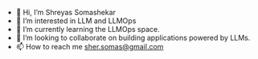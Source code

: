 - 👋 Hi, I’m Shreyas Somashekar
- 👀 I’m interested in LLM and LLMOps
- 🌱 I’m currently learning the LLMOps space.
- 💞️ I’m looking to collaborate on building applications powered by LLMs.
- 📫 How to reach me sher.somas@gmail.com

<!---
sher-somas/sher-somas is a ✨ special ✨ repository because its `README.md` (this file) appears on your GitHub profile.
You can click the Preview link to take a look at your changes.
--->

